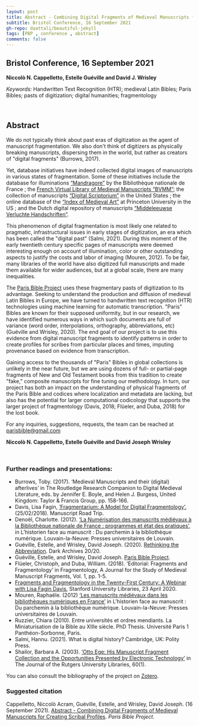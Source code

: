 ```yaml
---
layout: post
title: Abstract - Combining Digital Fragments of Medieval Manuscripts for Creating Scribal Profiles 
subtitle: Bristol Conference, 16 September 2021
gh-repo: daattali/beautiful-jekyll
tags: [PBP , conference , abstract]
comments: false
---
```


## Bristol Conference, 16 September 2021
**Niccolò N. Cappelletto, Estelle Guéville and David J. Wrisley**

*Keywords:* Handwritten Text Recognition (HTR); medieval Latin Bibles; Paris Bibles; pasts of digitization; digital humanities; fragmentology

<br>

## Abstract

We do not typically think about past eras of digitization as the agent of manuscript fragmentation. We also don't think of digitizers as physically breaking manuscripts, dispersing them in the world, but rather as creators of "digital fragments" (Burrows, 2017).

Yet, database initiatives have indeed collected digital images of manuscripts in various states of fragmentation. Some of these initiatives include the database for illuminations [“Mandragore”](mandragore.bnf.fr/html/accueil.html) by the Bibliothèque nationale de France ; the [French Virtual Library of Medieval Manuscripts “BVMM”](bvmm.irht.cnrs.fr/); the collection of manuscripts [“Digital Scriptorium”](digital-scriptorium.org) in the United States ; the online database of the [“Index of Medieval Art”](https://ima.princeton.edu/) at Princeton University in the US ; and the Dutch digital repository of manuscripts [“Middeleeuwse Verluchte Handschriften”](www.kb.nl/bronnen-zoekwijzers/kb-collecties/middeleeuwse-handschriften-tot-ca-1550).

This phenomenon of digital fragmentation is most likely one related to pragmatic, infrastructural issues in early stages of digitization, an era which has been called the "digital past" (Salmi, 2021). During this moment of the early twentieth century specific pages of manuscripts were deemed interesting enough on account of illumination, color or other outstanding aspects to justify the costs and labor of imaging (Mouren, 2012). To be fair, many libraries of the world have also digitized full manuscripts and made them available for wider audiences, but at a global scale, there are many inequalities. 

The [Paris Bible Project](http://parisbible.github.io) uses these fragmentary pasts of digitization to its advantage. Seeking to understand the production and diffusion of medieval Latin Bibles in Europe, we have turned to handwritten text recognition (HTR) technologies using machine learning for automatic transcription. "Paris" Bibles are known for their  supposed uniformity, but in our research, we have identified numerous ways in which such documents are full of variance (word order, interpolations, orthography, abbreviations, etc) (Guéville and Wrisley, 2020). The end goal of our project is to use this evidence from digital manuscript fragments to identify patterns in order to create profiles for scribes from particular places and times, imputing provenance based on evidence from transcription.

Gaining access to the thousands of "Paris" Bibles in global collections is unlikely in the near future, but we are using dozens of full- or partial-page fragments of New and Old Testament books from this tradition to create "fake," composite manuscripts for fine tuning our methodology. In turn, our project has both an impact on the understanding of physical fragments of the Paris Bible and codices where localization and metadata are lacking, but also has the potential for larger computational codicology that supports the larger project of fragmentology (Davis, 2018; Flüeler, and Duba, 2018) for the lost book.


For any inquiries, suggestions, requests, the team can be reached at [parisbible@gmail.com](mailto:parisbible@gmail.com)

**Niccolò N. Cappelletto, Estelle Guéville and David Joseph Wrisley**



<br>

### **Further readings and presentations:**

- Burrows, Toby. (2017). ‘Medieval Manuscripts and their (digital) afterlives’ in The Routledge Research Companion to Digital Medieval Literature, eds. by Jennifer E. Boyle, and Helen J. Burgess, United Kingdom: Taylor & Francis Group, pp. 158-166.
- Davis, Lisa Fagin, [‘Fragmentarium: A Model for Digital Fragmentology’.](https://manuscriptroadtrip.wordpress.com/2018/02/25/fragmentarium-a-model-for-digital-fragmentology/) (25/02/2018). Manuscript Road Trip. 
- Denoël, Charlotte. (2012). [‘La Numérisation des manuscrits médiévaux à la Bibliothèque nationale de France : programmes et état des pratiques’](http://books.openedition.org/pucl/1288), in L’historien face au manuscrit : Du parchemin à la bibliothèque numérique. Louvain-la-Neuve: Presses universitaires de Louvain.
- Guéville, Estelle, and Wrisley, David Joseph. (2020). [Rethinking the Abbreviation](https://www.youtube.com/watch?v=p38lvPRRNmA). Dark Archives 20/20.
- Guéville, Estelle, and Wrisley, David Joseph. [Paris Bible Project](https://parisbible.github.io).
- Flüeler, Christoph, and Duba, William. (2018). ‘Editorial: Fragments and Fragmentology’ in Fragmentology, A Journal for the Study of Medieval Manuscript Fragments, Vol. 1, pp. 1-5.
- [Fragments and Fragmentology in the Twenty-First Century: A Webinar with Lisa Fagin Davis](https://www.youtube.com/watch?v=JQ-XGFZolF8), Stanford University Libraries, 23 April 2020. 
- Mouren, Raphaële. (2012) [‘Les manuscrits médiévaux dans les bibliothèques numériques en France’](http://books.openedition.org/pucl/1290) in L’historien face au manuscrit : Du parchemin à la bibliothèque numérique. Louvain-la-Neuve: Presses universitaires de Louvain.
- Ruzzier, Chiara (2010). Entre universités et ordres mendiants. La Miniaturisation de la Bible au XIIIe siècle. PhD Thesis. Université Paris 1 Panthéon-Sorbonne, Paris.
- Salmi, Hannu. (2021). What is digital history? Cambridge, UK: Polity Press.
- Shailor, Barbara A. (2003). [‘Otto Ege: His Manuscript Fragment Collection and the Opportunities Presented by Electronic Technology’](https://doi.org/10.14713/jrul.v60i1.4) in The Journal of the Rutgers University Libraries, 60(1).

You can also consult the bibliography of the project on [Zotero](https://www.zotero.org/groups/2466765/paris_bible_project/library).




### **Suggested citation**

Cappelletto, Niccolò Acram, Guéville, Estelle, and Wrisley, David Joseph. (16 September 2021). [Abstract - Combining Digital Fragments of Medieval Manuscripts for Creating Scribal Profiles](https://parisbible.github.io/2022-10-12-bristol-conf/). *Paris Bible Project*.

